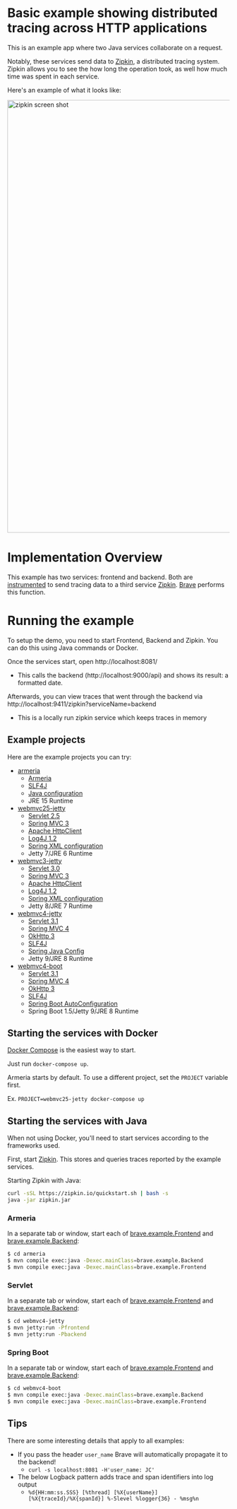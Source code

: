 # Basic example showing distributed tracing across HTTP applications
This is an example app where two Java services collaborate on a request.

Notably, these services send data to [Zipkin](https://zipkin.io/), a
distributed tracing system. Zipkin allows you to see the how long the operation
took, as well how much time was spent in each service.

Here's an example of what it looks like:

<img width="979" alt="zipkin screen shot" src="https://user-images.githubusercontent.com/64215/95572045-f98cfb80-0a5b-11eb-9d3b-9a1b9b1db6b4.png">

# Implementation Overview
This example has two services: frontend and backend. Both are [instrumented](https://github.com/openzipkin/brave/tree/master/instrumentation)
to send tracing data to a third service [Zipkin](https://zipkin.io/). [Brave](https://github.com/openzipkin/brave)
performs this function.

# Running the example
To setup the demo, you need to start Frontend, Backend and Zipkin. You can do
this using Java commands or Docker.

Once the services start, open http://localhost:8081/
* This calls the backend (http://localhost:9000/api) and shows its result: a formatted date.

Afterwards, you can view traces that went through the backend via http://localhost:9411/zipkin?serviceName=backend
* This is a locally run zipkin service which keeps traces in memory

## Example projects

Here are the example projects you can try:

* [armeria](armeria)
  * [Armeria](https://armeria.dev/)
  * [SLF4J](https://github.com/openzipkin/brave/tree/master/context/slf4j)
  * [Java configuration](armeria/src/main/java/brave/example/HttpTracingFactory.java)
  * JRE 15 Runtime
* [webmvc25-jetty](webmvc25-jetty)
  * [Servlet 2.5](https://github.com/openzipkin/brave/tree/master/instrumentation/servlet)
  * [Spring MVC 3](https://github.com/openzipkin/brave/tree/master/instrumentation/spring-webmvc)
  * [Apache HttpClient](https://github.com/openzipkin/brave/tree/master/instrumentation/httpclient)
  * [Log4J 1.2](https://github.com/openzipkin/brave/tree/master/context/log4j12)
  * [Spring XML configuration](webmvc25-jetty/src/main/webapp/WEB-INF/applicationContext.xml)
  * Jetty 7/JRE 6 Runtime
* [webmvc3-jetty](webmvc3-jetty)
  * [Servlet 3.0](https://github.com/openzipkin/brave/tree/master/instrumentation/servlet)
  * [Spring MVC 3](https://github.com/openzipkin/brave/tree/master/instrumentation/spring-webmvc)
  * [Apache HttpClient](https://github.com/openzipkin/brave/tree/master/instrumentation/httpclient)
  * [Log4J 1.2](https://github.com/openzipkin/brave/tree/master/context/log4j12)
  * [Spring XML configuration](webmvc3-jetty/src/main/webapp/WEB-INF/applicationContext.xml)
  * Jetty 8/JRE 7 Runtime
* [webmvc4-jetty](webmvc4-jetty)
  * [Servlet 3.1](https://github.com/openzipkin/brave/tree/master/instrumentation/servlet)
  * [Spring MVC 4](https://github.com/openzipkin/brave/tree/master/instrumentation/spring-webmvc)
  * [OkHttp 3](https://github.com/openzipkin/brave/tree/master/instrumentation/okhttp3)
  * [SLF4J](https://github.com/openzipkin/brave/tree/master/context/slf4j)
  * [Spring Java Config](webmvc4-jetty/src/main/java/brave/example/TracingConfiguration.java)
  * Jetty 9/JRE 8 Runtime
* [webmvc4-boot](webmvc4-boot)
  * [Servlet 3.1](https://github.com/openzipkin/brave/tree/master/instrumentation/servlet)
  * [Spring MVC 4](https://github.com/openzipkin/brave/tree/master/instrumentation/spring-webmvc)
  * [OkHttp 3](https://github.com/openzipkin/brave/tree/master/instrumentation/okhttp3)
  * [SLF4J](https://github.com/openzipkin/brave/tree/master/context/slf4j)
  * [Spring Boot AutoConfiguration](webmvc4-boot/src/main/java/brave/example/TracingAutoConfiguration.java)
  * Spring Boot 1.5/Jetty 9/JRE 8 Runtime

## Starting the services with Docker

[Docker Compose](https://docs.docker.com/compose/) is the easiest way to start.

Just run `docker-compose up`.

Armeria starts by default. To use a different project, set the `PROJECT` variable first.

Ex. `PROJECT=webmvc25-jetty docker-compose up`

## Starting the services with Java

When not using Docker, you'll need to start services according to the frameworks used.

First, start [Zipkin](https://zipkin.io/). This stores and queries traces
reported by the example services. 

Starting Zipkin with Java:
```bash
curl -sSL https://zipkin.io/quickstart.sh | bash -s
java -jar zipkin.jar
```

### Armeria
In a separate tab or window, start each of [brave.example.Frontend](/armeria/src/main/java/brave/example/Frontend.java)
and [brave.example.Backend](/armeria/src/main/java/brave/example/Backend.java):
```bash
$ cd armeria
$ mvn compile exec:java -Dexec.mainClass=brave.example.Backend
$ mvn compile exec:java -Dexec.mainClass=brave.example.Frontend
```

### Servlet
In a separate tab or window, start each of [brave.example.Frontend](/webmvc4-jetty/src/main/java/brave/example/Frontend.java)
and [brave.example.Backend](/webmvc4-jetty/src/main/java/brave/example/Backend.java):
```bash
$ cd webmvc4-jetty
$ mvn jetty:run -Pfrontend
$ mvn jetty:run -Pbackend
```

### Spring Boot
In a separate tab or window, start each of [brave.example.Frontend](/webmvc4-boot/src/main/java/brave/example/Frontend.java)
and [brave.example.Backend](/webmvc4-boot/src/main/java/brave/example/Backend.java):
```bash
$ cd webmvc4-boot
$ mvn compile exec:java -Dexec.mainClass=brave.example.Backend
$ mvn compile exec:java -Dexec.mainClass=brave.example.Frontend
```

## Tips

There are some interesting details that apply to all examples:
* If you pass the header `user_name` Brave will automatically propagate it to the backend!
  * `curl -s localhost:8081 -H'user_name: JC'`
* The below Logback pattern adds trace and span identifiers into log output
  * `%d{HH:mm:ss.SSS} [%thread] [%X{userName}] [%X{traceId}/%X{spanId}] %-5level %logger{36} - %msg%n`
